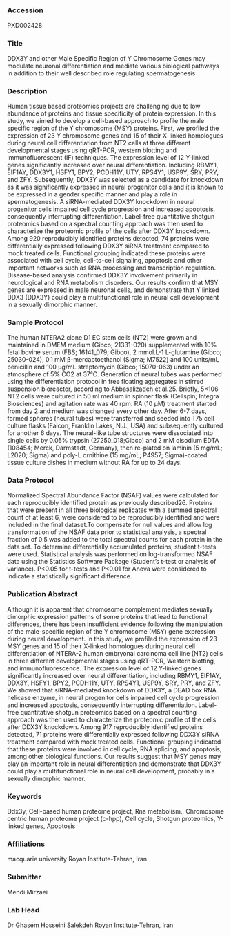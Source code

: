 ### Accession
PXD002428

### Title
DDX3Y and other Male Specific Region of Y Chromosome Genes may modulate neuronal differentiation and mediate various biological pathways in addition to their well described role regulating spermatogenesis

### Description
Human tissue based proteomics projects are challenging due to low abundance of proteins and tissue specificity of protein expression. In this study, we aimed to develop a cell-based approach to profile the male specific region of the Y chromosome (MSY) proteins. First, we profiled the expression of 23 Y chromosome genes and 15 of their X-linked homologues during neural cell differentiation from NT2 cells at three different developmental stages using qRT-PCR, western blotting and immunofluorescent (IF) techniques. The expression level of 12 Y-linked genes significantly increased over neural differentiation. Including RBMY1, EIF1AY, DDX3Y1, HSFY1, BPY2, PCDH11Y, UTY, RPS4Y1, USP9Y, SRY, PRY, and ZFY. Subsequently, DDX3Y was selected as a candidate for knockdown as it was significantly expressed in neural progenitor cells and it is known to be expressed in a gender specific manner and play a role in spermatogenesis. A siRNA-mediated DDX3Y knockdown in neural progenitor cells impaired cell cycle progression and increased apoptosis, consequently interrupting differentiation. Label-free quantitative shotgun proteomics based on a spectral counting approach was then used to characterize the proteomic profile of the cells after DDX3Y knockdown. Among 920 reproducibly identified proteins detected, 74 proteins were differentially expressed following DDX3Y siRNA treatment compared to mock treated cells. Functional grouping indicated these proteins were associated with cell cycle, cell-to-cell signaling, apoptosis and other important networks such as RNA processing and transcription regulation. Disease-based analysis confirmed DDX3Y involvement primarily in neurological and RNA metabolism disorders. Our results confirm that MSY genes are expressed in male neuronal cells, and demonstrate that Y linked DDX3 (DDX3Y) could play a multifunctional role in neural cell development in a sexually dimorphic manner.

### Sample Protocol
The human NTERA2 clone D1 EC stem cells (NT2) were grown and maintained in DMEM medium (Gibco; 21331-020) supplemented with 10% fetal bovine serum (FBS; 16141_079; Gibco), 2 mmol.L-1 L-glutamine (Gibco; 25030-024), 0.1 mM β-mercaptoethanol (Sigma; M7522) and 100 units/mL penicillin and 100 μg/mL streptomycin (Gibco; 15070-063) under an atmosphere of 5% CO2 at 37°C. Generation of neural tubes was performed using the differentiation protocol in free floating aggregates in stirred suspension bioreactor, according to Abbasalizadeh et al.25. Briefly, 5×106 NT2 cells were cultured in 50 ml medium in spinner flask (Cellspin; Integra Biosciences) and agitation rate was 40 rpm. RA (10 μM) treatment started from day 2 and medium was changed every other day. After 6-7 days, formed spheres (neural tubes) were transferred and seeded into T75 cell culture flasks (Falcon, Franklin Lakes, N.J., USA) and subsequently cultured for another 6 days. The neural-like tube structures were dissociated into single cells by 0.05% trypsin (27250_018;Gibco) and 2 mM disodium EDTA (108454; Merck, Darmstadt, Germany), then re-plated on laminin (5 mg/mL; L2020; Sigma) and poly-L ornithine (15 mg/mL; P4957; Sigma)-coated tissue culture dishes in medium without RA for up to 24 days.

### Data Protocol
Normalized Spectral Abundance Factor (NSAF) values were calculated for each reproducibly identified protein as previously described26. Proteins that were present in all three biological replicates with a summed spectral count of at least 6,  were considered to be reproducibly identified and were included in the final dataset.To compensate for null values and allow log transformation of the NSAF data prior to statistical analysis, a spectral fraction of 0.5 was added to the total spectral counts for each protein in the data set. To determine differentially accumulated proteins, student t-tests were used.  Statistical analysis was performed on log-transformed NSAF data using the Statistics Software Package (Student’s t-test or analysis of variance). P<0.05 for t-tests and P<0.01 for Anova were considered to indicate a statistically significant difference.

### Publication Abstract
Although it is apparent that chromosome complement mediates sexually dimorphic expression patterns of some proteins that lead to functional differences, there has been insufficient evidence following the manipulation of the male-specific region of the Y chromosome (MSY) gene expression during neural development. In this study, we profiled the expression of 23 MSY genes and 15 of their X-linked homologues during neural cell differentiation of NTERA-2 human embryonal carcinoma cell line (NT2) cells in three different developmental stages using qRT-PCR, Western blotting, and immunofluorescence. The expression level of 12 Y-linked genes significantly increased over neural differentiation, including RBMY1, EIF1AY, DDX3Y, HSFY1, BPY2, PCDH11Y, UTY, RPS4Y1, USP9Y, SRY, PRY, and ZFY. We showed that siRNA-mediated knockdown of DDX3Y, a DEAD box RNA helicase enzyme, in neural progenitor cells impaired cell cycle progression and increased apoptosis, consequently interrupting differentiation. Label-free quantitative shotgun proteomics based on a spectral counting approach was then used to characterize the proteomic profile of the cells after DDX3Y knockdown. Among 917 reproducibly identified proteins detected, 71 proteins were differentially expressed following DDX3Y siRNA treatment compared with mock treated cells. Functional grouping indicated that these proteins were involved in cell cycle, RNA splicing, and apoptosis, among other biological functions. Our results suggest that MSY genes may play an important role in neural differentiation and demonstrate that DDX3Y could play a multifunctional role in neural cell development, probably in a sexually dimorphic manner.

### Keywords
Ddx3y, Cell-based human proteome project, Rna metabolism., Chromosome centric human proteome project (c-hpp), Cell cycle, Shotgun proteomics, Y-linked genes, Apoptosis

### Affiliations
macquarie university
Royan Institute-Tehran, Iran

### Submitter
Mehdi Mirzaei

### Lab Head
Dr Ghasem Hosseini Salekdeh
Royan Institute-Tehran, Iran


